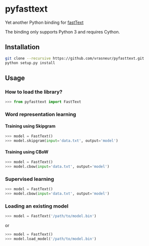 # pyfasttext
Yet another Python binding for [fastText](https://github.com/facebookresearch/fastText)

The binding only supports Python 3 and requires Cython.

## Installation

```bash
git clone --recursive https://github.com/vrasneur/pyfasttext.git
python setup.py install
```

## Usage

### How to load the library?

```python
>>> from pyfasttext import FastText
```

### Word representation learning

#### Training using Skipgram

```python
>>> model = FastText()
>>> model.skipgram(input='data.txt', output='model')
```
#### Training using CBoW

```python
>>> model = FastText()
>>> model.cbow(input='data.txt', output='model')
```

### Supervised learning

```python
>>> model = FastText()
>>> model.cbow(input='data.txt', output='model')
```

### Loading an existing model

```python
>>> model = FastText('/path/to/model.bin')
```

or

```python
>>> model = FastText()
>>> model.load_model('/path/to/model.bin')
```
